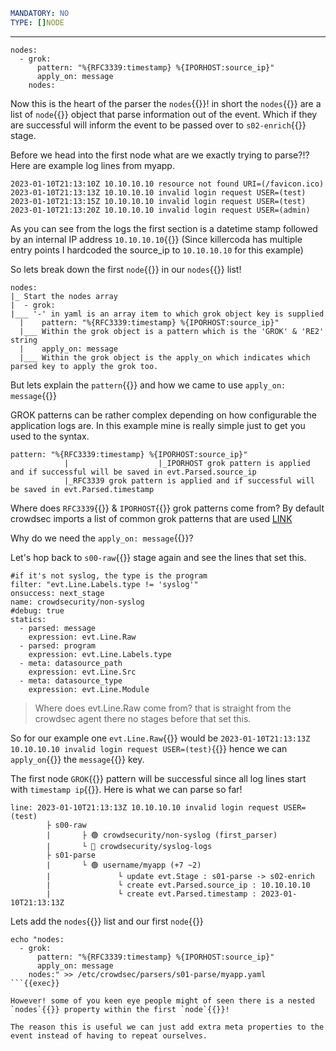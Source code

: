 ```yaml
MANDATORY: NO
TYPE: []NODE
```
---
```yaml{1,5}
nodes:
  - grok:
      pattern: "%{RFC3339:timestamp} %{IPORHOST:source_ip}"
      apply_on: message
    nodes:
```

Now this is the heart of the parser the `nodes`{{}}! in short the `nodes`{{}} are a list of `node`{{}} object that parse information out of the event. Which if they are successful will inform the event to be passed over to `s02-enrich`{{}} stage.

Before we head into the first node what are we exactly trying to parse?!? Here are example log lines from myapp.

```
2023-01-10T21:13:10Z 10.10.10.10 resource not found URI=(/favicon.ico)
2023-01-10T21:13:13Z 10.10.10.10 invalid login request USER=(test)
2023-01-10T21:13:15Z 10.10.10.10 invalid login request USER=(test)
2023-01-10T21:13:20Z 10.10.10.10 invalid login request USER=(admin)
```

As you can see from the logs the first section is a datetime stamp followed by an internal IP address `10.10.10.10`{{}} (Since killercoda has multiple entry points I hardcoded the source_ip to `10.10.10.10` for this example)


So lets break down the first `node`{{}} in our `nodes`{{}} list!

```
nodes:
|_ Start the nodes array
|  - grok:
|___ '-' in yaml is an array item to which grok object key is supplied
  |    pattern: "%{RFC3339:timestamp} %{IPORHOST:source_ip}"
  |___ Within the grok object is a pattern which is the 'GROK' & 'RE2' string
  |    apply_on: message
  |___ Within the grok object is the apply_on which indicates which parsed key to apply the grok too.
```

But lets explain the `pattern`{{}} and how we came to use `apply_on: message`{{}}

GROK patterns can be rather complex depending on how configurable the application logs are. In this example mine is really simple just to get you used to the syntax.

```
pattern: "%{RFC3339:timestamp} %{IPORHOST:source_ip}"
            |                    |_IPORHOST grok pattern is applied and if successful will be saved in evt.Parsed.source_ip
            |_RFC3339 grok pattern is applied and if successful will be saved in evt.Parsed.timestamp

```

Where does `RFC3339`{{}} & `IPORHOST`{{}} grok patterns come from? By default crowdsec imports a list of common grok patterns that are used [LINK](https://docs.crowdsec.net/docs/next/parsers/patterns)

Why do we need the `apply_on: message`{{}}?

Let's hop back to `s00-raw`{{}} stage again and see the lines that set this.

```yaml{7,8}
#if it's not syslog, the type is the program
filter: "evt.Line.Labels.type != 'syslog'"
onsuccess: next_stage
name: crowdsecurity/non-syslog
#debug: true
statics:
  - parsed: message
    expression: evt.Line.Raw
  - parsed: program
    expression: evt.Line.Labels.type
  - meta: datasource_path
    expression: evt.Line.Src
  - meta: datasource_type
    expression: evt.Line.Module
```

>Where does evt.Line.Raw come from? that is straight from the crowdsec agent there no stages before that set this.

So for our example one `evt.Line.Raw`{{}} would be `2023-01-10T21:13:13Z 10.10.10.10 invalid login request USER=(test)`{{}} hence we can `apply_on`{{}} the `message`{{}} key.

The first node `GROK`{{}} pattern will be successful since all log lines start with `timestamp ip`{{}}. Here is what we can parse so far!
```
line: 2023-01-10T21:13:13Z 10.10.10.10 invalid login request USER=(test)
        ├ s00-raw
        |       ├ 🟢 crowdsecurity/non-syslog (first_parser)
        |       └ 🔴 crowdsecurity/syslog-logs
        ├ s01-parse
        |       └ 🟢 username/myapp (+7 ~2)
        |               └ update evt.Stage : s01-parse -> s02-enrich
        |               └ create evt.Parsed.source_ip : 10.10.10.10
        |               └ create evt.Parsed.timestamp : 2023-01-10T21:13:13Z
```

Lets add the `nodes`{{}} list and our first `node`{{}}
```
echo "nodes:
  - grok:
      pattern: "%{RFC3339:timestamp} %{IPORHOST:source_ip}"
      apply_on: message
    nodes:" >> /etc/crowdsec/parsers/s01-parse/myapp.yaml
```{{exec}}

However! some of you keen eye people might of seen there is a nested `nodes`{{}} property within the first `node`{{}}!

The reason this is useful we can just add extra meta properties to the event instead of having to repeat ourselves.